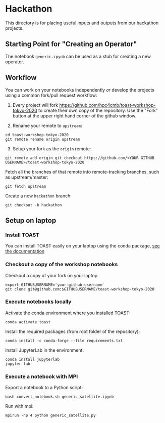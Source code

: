 # Hackathon

This directory is for placing useful inputs and outputs from our hackathon
projects.

## Starting Point for "Creating an Operator"

The notebook `generic.ipynb` can be used as a stub for creating a new operator.

## Workflow

You can work on your notebooks independently *or* develop the projects using a common fork/pull request workflow:

1. Every project will fork https://github.com/hpc4cmb/toast-workshop-tokyo-2020 to create their own copy of the repository. Use the "Fork" button at the upper right hand corner of the github window.

2. Rename your remote to `upstream`:
```
cd toast-workshop-tokyo-2020
git remote rename origin upstream
```

3. Setup your fork as the `origin` remote:

```
git remote add origin git checkout https://github.com/<YOUR GITHUB USERNAME>/toast-workshop-tokyo-2020

```

Fetch all the branches of that remote into remote-tracking branches,
such as upstream/master:

```
git fetch upstream
```

Create a new `hackathon` branch:

```
git checkout -b hackathon
```

## Setup on laptop

### Install TOAST

You can install TOAST easily on your laptop using the conda package, [see the documentation](https://toast-cmb.readthedocs.io/en/latest/install.html#conda-packages)

### Checkout a copy of the workshop notebooks

Checkout a copy of your fork on your laptop

    export GITHUBUSERNAME='your-github-username`
    git clone git@github.com:$GITHUBUSERNAME/toast-workshop-tokyo-2020

### Execute notebooks locally

Activate the conda environment where you installed TOAST:

    conda activate toast

Install the required packages (from root folder of the repository):

    conda install -c conda-forge --file requirements.txt

Install JupyterLab in the environment:

    conda install jupyterlab
    jupyter lab

### Execute a notebook with MPI

Export a notebook to a Python script:

    bash convert_notebook.sh generic_satellite.ipynb

Run with mpi:

    mpirun -np 4 python generic_satellite.py

